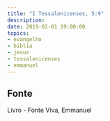 ```yaml
---
title: "I Tessalonicenses, 5:9"
description: 
date: 2019-02-01 19:00:00
topics: 
- evangelho
- biblia
- jesus
- tessalonicenses
- emmanuel
---
```




## Fonte
Livro - Fonte Viva, Emmanuel
